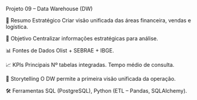 Projeto 09 – Data Warehouse (DW)

📌 Resumo Estratégico
Criar visão unificada das áreas financeira, vendas e logística.

🎯 Objetivo
Centralizar informações estratégicas para análise.

📊 Fontes de Dados
Olist + SEBRAE + IBGE.

📈 KPIs Principais
Nº tabelas integradas.
Tempo médio de consulta.

📖 Storytelling
O DW permite a primeira visão unificada da operação.

🛠️ Ferramentas
SQL (PostgreSQL), Python (ETL – Pandas, SQLAlchemy).